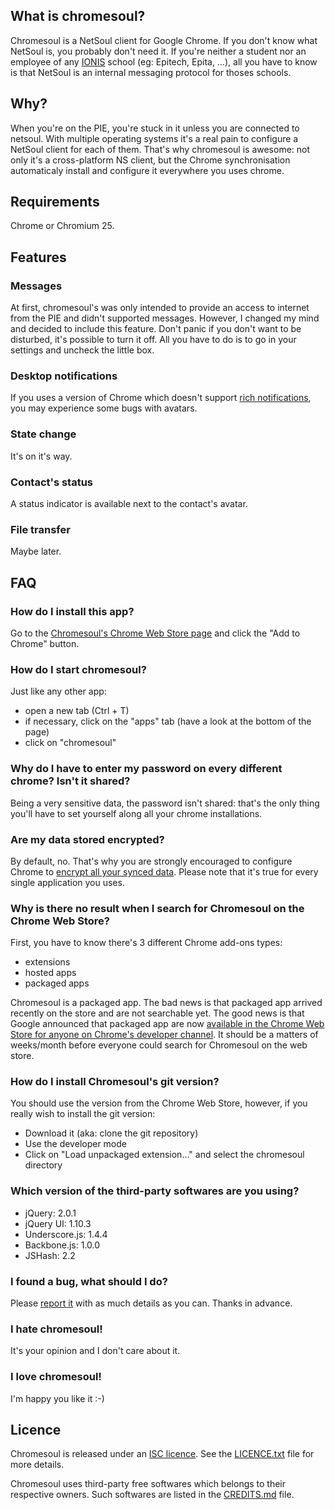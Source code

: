 ## What is chromesoul?

Chromesoul is a NetSoul client for Google Chrome. If you don't know what NetSoul is, you probably don't need it. If you're neither a student nor an employee of any [IONIS](http://www.ionis-group.com/) school (eg: Epitech, Epita, …), all you have to know is that NetSoul is an internal messaging protocol for thoses schools.


## Why?

When you're on the PIE, you're stuck in it unless you are connected to netsoul. With multiple operating systems it's a real pain to configure a NetSoul client for each of them. That's why chromesoul is awesome: not only it's a cross-platform NS client, but the Chrome synchronisation automaticaly install and configure it everywhere you uses chrome.


## Requirements

Chrome or Chromium 25.


## Features

### Messages
At first, chromesoul's was only intended to provide an access to internet from the PIE and didn't supported messages. However, I changed my mind and decided to include this feature. Don't panic if you don't want to be disturbed, it's possible to turn it off. All you have to do is to go in your settings and uncheck the little box.

### Desktop notifications
If you uses a version of Chrome which doesn't support [rich notifications](http://blog.chromium.org/2013/05/rich-notifications-in-chrome.html), you may experience some bugs with avatars.

### State change
It's on it's way.

### Contact's status
A status indicator is available next to the contact's avatar.

### File transfer
Maybe later.


## FAQ

### How do I install this app?
Go to the [Chromesoul's Chrome Web Store page](https://chrome.google.com/webstore/detail/chromesoul/kfognoohapdknjapfhcmpaobigmemphe) and click the "Add to Chrome" button.

### How do I start chromesoul?
Just like any other app:
* open a new tab (Ctrl + T)
* if necessary, click on the "apps" tab (have a look at the bottom of the page)
* click on "chromesoul"

### Why do I have to enter my password on every different chrome? Isn't it shared?
Being a very sensitive data, the password isn't shared: that's the only thing you'll have to set yourself along all your chrome installations.

### Are my data stored encrypted?
By default, no. That's why you are strongly encouraged to configure Chrome to [encrypt all your synced data](http://support.google.com/chrome/bin/answer.py?hl=en&answer=1181035). Please note that it's true for every single application you uses.

### Why is there no result when I search for Chromesoul on the Chrome Web Store?
First, you have to know there's 3 different Chrome add-ons types:
* extensions
* hosted apps
* packaged apps

Chromesoul is a packaged app. The bad news is that packaged app arrived recently on the store and are not searchable yet. The good news is that Google announced that packaged app are now [available in the Chrome Web Store for anyone on Chrome's developer channel](http://blog.chromium.org/2013/05/preview-new-chrome-packaged-apps.html). It should be a matters of weeks/month before everyone could search for Chromesoul on the web store.

### How do I install Chromesoul's git version?
You should use the version from the Chrome Web Store, however, if you really wish to install the git version:
* Download it (aka: clone the git repository)
* Use the developer mode
* Click on "Load unpackaged extension..." and select the chromesoul directory

### Which version of the third-party softwares are you using?

* jQuery: 2.0.1
* jQuery UI: 1.10.3
* Underscore.js: 1.4.4
* Backbone.js: 1.0.0
* JSHash: 2.2

### I found a bug, what should I do?
Please [report it](https://github.com/TychoBrahe/chromesoul/issues) with as much details as you can. Thanks in advance.

### I hate chromesoul!
It's your opinion and I don't care about it.

### I love chromesoul!
I'm happy you like it :-)


## Licence

Chromesoul is released under an [ISC licence](http://en.wikipedia.org/wiki/ISC_license "ISC licence"). See the [LICENCE.txt](https://github.com/TychoBrahe/chromesoul/blob/master/LICENCE.txt) file for more details.

Chromesoul uses third-party free softwares which belongs to their respective owners. Such softwares are listed in the [CREDITS.md](https://github.com/TychoBrahe/chromesoul/blob/master/CREDITS.md) file.
